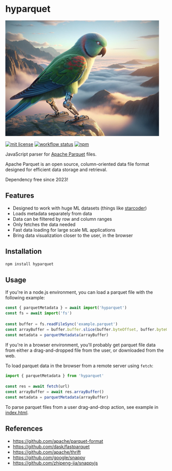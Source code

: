 # hyparquet

![hyparquet](hyparquet.jpg)

[![mit license](https://img.shields.io/badge/License-MIT-blue.svg)](https://opensource.org/licenses/MIT)
[![workflow status](https://github.com/hyparam/hyparquet/actions/workflows/ci.yml/badge.svg)](https://github.com/hyparam/hyparquet/actions)
[![npm](https://img.shields.io/npm/v/hyparquet)](https://www.npmjs.com/package/hyparquet)

JavaScript parser for [Apache Parquet](https://parquet.apache.org) files.

Apache Parquet is an open source, column-oriented data file format designed for efficient data storage and retrieval.

Dependency free since 2023!

## Features

- Designed to work with huge ML datasets (things like [starcoder](https://huggingface.co/datasets/bigcode/starcoderdata))
- Loads metadata separately from data
- Data can be filtered by row and column ranges
- Only fetches the data needed
- Fast data loading for large scale ML applications
- Bring data visualization closer to the user, in the browser

## Installation

```bash
npm install hyparquet
```

## Usage

If you're in a node.js environment, you can load a parquet file with the following example:

```js
const { parquetMetadata } = await import('hyparquet')
const fs = await import('fs')

const buffer = fs.readFileSync('example.parquet')
const arrayBuffer = buffer.buffer.slice(buffer.byteOffset, buffer.byteOffset + buffer.byteLength)
const metadata = parquetMetadata(arrayBuffer)
```

If you're in a browser environment, you'll probably get parquet file data from either a drag-and-dropped file from the user, or downloaded from the web.

To load parquet data in the browser from a remote server using `fetch`:

```js
import { parquetMetadata } from 'hyparquet'

const res = await fetch(url)
const arrayBuffer = await res.arrayBuffer()
const metadata = parquetMetadata(arrayBuffer)
```

To parse parquet files from a user drag-and-drop action, see example in [index.html](index.html).

## References

 - https://github.com/apache/parquet-format
 - https://github.com/dask/fastparquet
 - https://github.com/apache/thrift
 - https://github.com/google/snappy
 - https://github.com/zhipeng-jia/snappyjs

